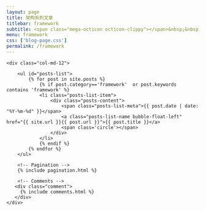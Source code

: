```yaml
---
layout: page
title: 架构系列文章
titlebar: framework
subtitle: <span class="mega-octicon octicon-clippy"></span>&nbsp;&nbsp; 软件设计原则 设计模式 分布式架构
menu: framework
css: ['blog-page.css']
permalink: /framework
---
```


<div class="row">

    <div class="col-md-12">

        <ul id="posts-list">
            {% for post in site.posts %}
                {% if post.category=='framework'  or post.keywords contains 'framework' %}
                <li class="posts-list-item">
                    <div class="posts-content">
                        <span class="posts-list-meta">{{ post.date | date: "%Y-%m-%d" }}</span>
                        <a class="posts-list-name bubble-float-left" href="{{ site.url }}{{ post.url }}">{{ post.title }}</a>
                        <span class='circle'></span>
                    </div>
                </li>
                {% endif %}
            {% endfor %}
        </ul> 

        <!-- Pagination -->
        {% include pagination.html %}

        <!-- Comments -->
       <div class="comment">
         {% include comments.html %}
       </div>
    </div>

</div>
<script>
    $(document).ready(function(){

        // Enable bootstrap tooltip
        $("body").tooltip({ selector: '[data-toggle=tooltip]' });

    });
</script>